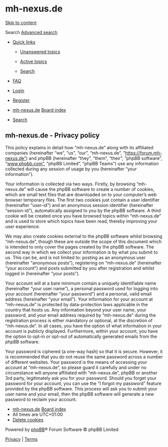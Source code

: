 [](http://mh-nexus.de/ "mh-nexus.de")

mh-nexus.de
===========

[Skip to content](#start_here)

 Search [Advanced search](https://forum.mh-nexus.de/search.php?sid=aa361f21edecf2adc83b380e2883855a "Advanced search") 

* [Quick links](#)
    
    * [Unanswered topics](https://forum.mh-nexus.de/search.php?search_id=unanswered&sid=aa361f21edecf2adc83b380e2883855a)
    * [Active topics](https://forum.mh-nexus.de/search.php?search_id=active_topics&sid=aa361f21edecf2adc83b380e2883855a)
    
    * [Search](https://forum.mh-nexus.de/search.php?sid=aa361f21edecf2adc83b380e2883855a)
    
* [FAQ](https://forum.mh-nexus.de/app.php/help/faq?sid=aa361f21edecf2adc83b380e2883855a "Frequently Asked Questions")
* [Login](https://forum.mh-nexus.de/ucp.php?mode=login&redirect=ucp.php%3Fmode%3Dprivacy&sid=aa361f21edecf2adc83b380e2883855a "Login")
* [Register](https://forum.mh-nexus.de/ucp.php?mode=register&sid=aa361f21edecf2adc83b380e2883855a)

* [mh-nexus.de](http://mh-nexus.de/) [Board index](https://forum.mh-nexus.de/index.php?sid=aa361f21edecf2adc83b380e2883855a)
* [Search](https://forum.mh-nexus.de/search.php?sid=aa361f21edecf2adc83b380e2883855a "View the advanced search options")

mh-nexus.de - Privacy policy
----------------------------

This policy explains in detail how “mh-nexus.de” along with its affiliated companies (hereinafter “we”, “us”, “our”, “mh-nexus.de”, “https://forum.mh-nexus.de”) and phpBB (hereinafter “they”, “them”, “their”, “phpBB software”, “www.phpbb.com”, “phpBB Limited”, “phpBB Teams”) use any information collected during any session of usage by you (hereinafter “your information”).  
  
Your information is collected via two ways. Firstly, by browsing “mh-nexus.de” will cause the phpBB software to create a number of cookies, which are small text files that are downloaded on to your computer’s web browser temporary files. The first two cookies just contain a user identifier (hereinafter “user-id”) and an anonymous session identifier (hereinafter “session-id”), automatically assigned to you by the phpBB software. A third cookie will be created once you have browsed topics within “mh-nexus.de” and is used to store which topics have been read, thereby improving your user experience.  
  
We may also create cookies external to the phpBB software whilst browsing “mh-nexus.de”, though these are outside the scope of this document which is intended to only cover the pages created by the phpBB software. The second way in which we collect your information is by what you submit to us. This can be, and is not limited to: posting as an anonymous user (hereinafter “anonymous posts”), registering on “mh-nexus.de” (hereinafter “your account”) and posts submitted by you after registration and whilst logged in (hereinafter “your posts”).  
  
Your account will at a bare minimum contain a uniquely identifiable name (hereinafter “your user name”), a personal password used for logging into your account (hereinafter “your password”) and a personal, valid email address (hereinafter “your email”). Your information for your account at “mh-nexus.de” is protected by data-protection laws applicable in the country that hosts us. Any information beyond your user name, your password, and your email address required by “mh-nexus.de” during the registration process is either mandatory or optional, at the discretion of “mh-nexus.de”. In all cases, you have the option of what information in your account is publicly displayed. Furthermore, within your account, you have the option to opt-in or opt-out of automatically generated emails from the phpBB software.  
  
Your password is ciphered (a one-way hash) so that it is secure. However, it is recommended that you do not reuse the same password across a number of different websites. Your password is the means of accessing your account at “mh-nexus.de”, so please guard it carefully and under no circumstance will anyone affiliated with “mh-nexus.de”, phpBB or another 3rd party, legitimately ask you for your password. Should you forget your password for your account, you can use the “I forgot my password” feature provided by the phpBB software. This process will ask you to submit your user name and your email, then the phpBB software will generate a new password to reclaim your account.

* [mh-nexus.de](http://mh-nexus.de/) [Board index](https://forum.mh-nexus.de/index.php?sid=aa361f21edecf2adc83b380e2883855a)
* All times are UTC+01:00
* [Delete cookies](https://forum.mh-nexus.de/ucp.php?mode=delete_cookies&sid=aa361f21edecf2adc83b380e2883855a)

Powered by [phpBB](https://www.phpbb.com/)® Forum Software © phpBB Limited

[Privacy](https://forum.mh-nexus.de/ucp.php?mode=privacy&sid=aa361f21edecf2adc83b380e2883855a "Privacy") | [Terms](https://forum.mh-nexus.de/ucp.php?mode=terms&sid=aa361f21edecf2adc83b380e2883855a "Terms")

[](#)

[](#)